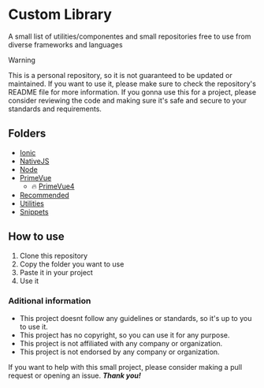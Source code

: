 # Custom Library
A small list of utilities/componentes and small repositories free to use from diverse frameworks and languages

> [!WARNING]
> This is a personal repository, so it is not guaranteed to be updated or maintained. If you want to use it, please make sure to check the repository's README file for more information. If you gonna use this for a project, please consider reviewing the code and making sure it's safe and secure to your standards and requirements.

## Folders
- [Ionic](Ionic)
- [NativeJS](NativeJS)
- [Node](Node)
- [PrimeVue](PrimeVue)
  - 🔥 [PrimeVue4](PrimeVue/Templates/PrimeVue4)
- [Recommended](Recommended)
- [Utilities](Utilities)
- [Snippets](Snippets)

## How to use
1. Clone this repository
2. Copy the folder you want to use
3. Paste it in your project
4. Use it

### Aditional information
- This project doesnt follow any guidelines or standards, so it's up to you to use it.
- This project has no copyright, so you can use it for any purpose.
- This project is not affiliated with any company or organization.
- This project is not endorsed by any company or organization.


If you want to help with this small project, please consider making a pull request or opening an issue. ***Thank you!***